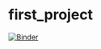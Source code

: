 # first_project

[![Binder](https://mybinder.org/badge_logo.svg)](https://mybinder.org/v2/gh/bounes200/first_project/master?filepath=SNI_app)
